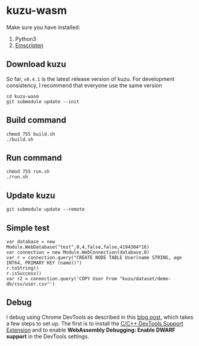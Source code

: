 # kuzu-wasm

Make sure you have installed:
1. Python3
2. [Emscripten](https://emscripten.org/docs/getting_started/downloads.html)

## Download kuzu
So far, `v0.4.1` is the latest release version of kuzu. 
For development consistency, I recommend that everyone use the same version
```
cd kuzu-wasm
git submodule update --init
```

## Build command
```
chmod 755 build.sh
./build.sh
```
## Run command
```
chmod 755 run.sh
./run.sh
```
## Update kuzu
```
git submodule update --remote
```

## Simple test 
```
var database = new Module.WebDatabase("test",0,4,false,false,4194304*16)
var connection = new Module.WebConnection(database,0)
var r = connection.query("CREATE NODE TABLE User(name STRING, age INT64, PRIMARY KEY (name))")
r.toString()
r.isSuccess()
var r2 = connection.query('COPY User From "kuzu/dataset/demo-db/csv/user.csv"')
```

## Debug
I debug using Chrome DevTools as described in this [blog post](https://developer.chrome.com/blog/wasm-debugging-2020/), which takes a few steps to set up. The first is to install the [C/C++ DevTools Support Extension](https://chrome.google.com/webstore/detail/cc%20%20-devtools-support-dwa/pdcpmagijalfljmkmjngeonclgbbannb) and to enable **WebAssembly Debugging: Enable DWARF support** in the DevTools settings.